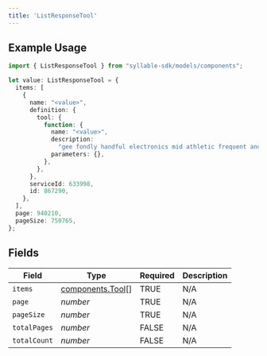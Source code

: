 ```yaml
---
title: 'ListResponseTool'
---
```


## Example Usage

```typescript
import { ListResponseTool } from "syllable-sdk/models/components";

let value: ListResponseTool = {
  items: [
    {
      name: "<value>",
      definition: {
        tool: {
          function: {
            name: "<value>",
            description:
              "gee fondly handful electronics mid athletic frequent and everlasting versus",
            parameters: {},
          },
        },
      },
      serviceId: 633998,
      id: 867290,
    },
  ],
  page: 940210,
  pageSize: 750765,
};
```

## Fields

| Field                                                | Type                                                 | Required                                             | Description                                          |
| ---------------------------------------------------- | ---------------------------------------------------- | ---------------------------------------------------- | ---------------------------------------------------- |
| `items`                                              | [components.Tool](sdk-docs/models/components/tool)[] | TRUE                                   | N/A                                                  |
| `page`                                               | *number*                                             | TRUE                                   | N/A                                                  |
| `pageSize`                                           | *number*                                             | TRUE                                   | N/A                                                  |
| `totalPages`                                         | *number*                                             | FALSE                                   | N/A                                                  |
| `totalCount`                                         | *number*                                             | FALSE                                   | N/A                                                  |